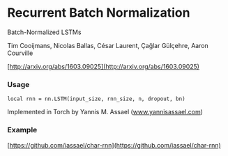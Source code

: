 # Recurrent Batch Normalization
Batch-Normalized LSTMs

Tim Cooijmans, Nicolas Ballas, César Laurent, Çağlar Gülçehre, Aaron Courville

[http://arxiv.org/abs/1603.09025](http://arxiv.org/abs/1603.09025)

### Usage
`local rnn = nn.LSTM(input_size, rnn_size, n, dropout, bn)`

Implemented in Torch by Yannis M. Assael (www.yannisassael.com)

### Example
[https://github.com/iassael/char-rnn](https://github.com/iassael/char-rnn)
